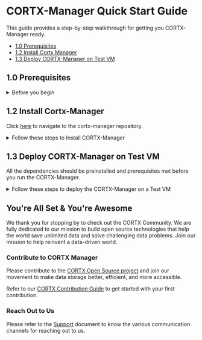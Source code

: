 # CORTX-Manager Quick Start Guide

This guide provides a step-by-step walkthrough for getting you CORTX-Manager ready.

-   [1.0 Prerequisites](##10-Prerequisites)
-   [1.2 Install Cortx Manager](#12-Install-Cortx-Manager)
-   [1.3 Deploy CORTX-Manager on Test VM](#13-Deploy-CORTX-Manager-on-Test-VM)

## 1.0 Prerequisites

<details>
<summary>Before you begin</summary>
<p>
   
   <details>
   <summary>Click to view the process to manually install the full stack.</summary>
   <p>

1.  You'll need to install the following components:

-   [Provisioner](https://github.com/Seagate/cortx-prvsnr/blob/dev/Cortx-ProvisionerQuickstartGuide.md)
-   [S3 Server](https://github.com/Seagate/cortx-s3server/blob/dev/docs/CORTX-S3%20Server%20Quick%20Start%20Guide.md)
-   [Hare](https://github.com/Seagate/cortx-hare)
-   [Monitor](https://github.com/Seagate/cortx-monitor/blob/dev/cortx-monitorQuickstartGuide.md)

2.  Login with super user:
   
   `$ sudo su`

   Or 
    
   `$ sudo -s`

3.  Ensure you've installed the following softwares:

   1.  Install RabbitMQ
      
      ```shell
      $ wget https://www.rabbitmq.com/releases/rabbitmq-server/v3.6.1/rabbitmq-server-3.6.1-1.noarch.rpm
      $ rpm --import https://www.rabbitmq.com/rabbitmq-release-signing-key.asc
      $ yum install rabbitmq-server-3.6.1-1.noarch.rpm
      $ systemctl enable rabbitmq-server
      $ systemctl start rabbitmq-server
      $ rabbitmqctl add_user admin password
      $ rabbitmqctl set_user_tags admin administrator
      $ rabbitmqctl set_permissions -p / admin ".*" ".*" ".*"
      $ rabbitmqctl add_vhost SSPL
      $ rabbitmq-plugins enable rabbitmq_management
      ```
     From your browser, navigate go to: http://<hostname>:15672/ 

     1. Login with your admin password.
     2. Select Virtual host as SSPL.
     
        ![](images/Image%201.jpg)
     3. Navigate to the Admin section.
        
        ![](images/Image%202.jpg)
     4. Click on add user and enter the following details:
        
        > **username:** sspluser 

        > **password:** sspl4ever
        
     5. Added user will be listed in users table. Click on added user.
      
        ![](images/Image%203.jpg)
     6. Set all permissions and select virtual host as SSPL
       
        ![](images/Image%204.jpg)

   2.  Install Elastic Search:
  
     ```shell

     $ yum install -y https://artifacts.elastic.co/downloads/elasticsearch/elasticsearch-7.3.2-x86_64.rpm
     $ vim /etc/elasticsearch/elasticsearch.yml       
     $ systemctl enable elasticsearch
     $ systemctl start elasticsearch
     ```
    
     ![Successful elasticsearch.yml installation](images/Image-5.jpg)

   3.  Install Consul
     ```
     1.  Download consule binary. 
     
     `$ wget https://releases.hashicorp.com/consul/1.8.3/consul_1.8.3_linux_amd64.zip`

     2.  Unzip downloaded zip.
     
      `$ unzip consul_1.8.3_linux_amd64.zip`

     3.  Install unzip if not already installed.
     
      `$ yum install unzip`

      `$ unzip consul_1.8.3_linux_amd64.zip`

     4.  Move binary to /usr/loval/bin folder.
     
      `$ mv consul /usr/local/bin/`

     5.  Check if the PATH contains `/usr/local/bin`. If it doesn’t, add it to the path.
        
      ```shell
        
        $ echo $PATH
        $ export PATH=$PATH:/usr/local/bin
      ```
     6.  Check if consul is installed.
     
      `$ consul`
        
     7.  Run consul in the background.
     
      `$ nohup consul agent --dev &`
     ```

   4.  Install provisioner
    ```
     1.  Go to your home directory.
     2.  Git clone the provisioner repository, and follow the steps below:
     
     ```shell
         $ git clone git@github.com:Seagate/cortx-prvsnr.git
         $ mkdir /opt/seagate/cortx/provisioner
         $ ln -s /<path-to-cortx-prvsnr>/cortx-prvsnr/* /opt/seagate/cortx/provisioner/
     ```
    ```
      </p>
      </details>
      
     <details>
   <summary>Install OVA and these prerequisites to skip manual installation.</summary>
   <p>
      
  Please refer to the documentation to [Import the CORTX Open Virtual Appliance (OVA)](https://github.com/Seagate/cortx/blob/main/doc/Importing_OVA_File.rst).
     
1.  Install GitHub.
   
   Refer to the [CORTX Contribution Guide](https://github.com/Seagate/cortx/blob/main/CONTRIBUTING.md) document to install GitHub and clone cortx-manager and its dependent repos.
   
2.  Install pyutils that is custom-built for CORTX project:
  ```
   1.  Go to your home directory

   2.  Git clone `cortx-py-utils` and follow the steps below:
   
      ```shell

      $ cd /home/727891/githubssh/
      $ git clone --recursive git@github.com:Seagate/cortx-py-utils.git
      $ cd /opt/seagate/
      $ mkdir cortx
      $ cd cortx
      $ ln -s /<path-to-cortx-py-utils>/cortx-py-utils/src/utils
      ```
  ```
3.  Install Python 3

   `$ yum –y install python3`
   
   </p>
   </details>
      
</p>
</details>

## 1.2 Install Cortx-Manager

 Click [here](https://github.com/Seagate/cortx-manager) to navigate to the cortx-manager repository. 
 
 <details>
   <summary>Follow these steps to Install CORTX-Manager</summary>
   <p>
 
1.  Clone cortx-manager using HTTP or SSH:
 
    ```shell
    
    $ git clone https://github.com/Seagate/cortx-manager.git
    $ git clone git@github.com:Seagate/cortx-manager.git
    ```

2.  Once you have obtained the sources, build the cortx-manager by running: 
 
    ```shell
    
    $ cd cortx-cortx-manager
    $ sudo cicd/build.sh
    ```

3.  Run `$ sudo cicd/build.sh -h` to list build options in more detail. - This will build an RPM on a dest directory.
 
   **Examples:**
    ```
     -   To build cortx-manager with integration tests, run: `$ sudo cicd/build.sh -i`
     -   To build cortx-manager with log level debug, run: `$ sudo cicd/build.sh -q true`
    ```
     </p>
     </details>
     
## 1.3 Deploy CORTX-Manager on Test VM

All the dependencies should be preinstalled and prerequisites met before you run the CORTX-Manager. 

<details>
   <summary>Follow these steps to deploy the CORTX-Manager on a Test VM</summary>
   <p>

1.  SSH-Login to VM with GitHub ID and Password.

2.  Remove previously installed CORTX-Manager RPMs, if any:

    For pkg in 
    
    `$ rpm -qa | grep -E "cortx|salt"` 
    
    Run 
    
    `$ yum remove -y $pkg`

3.  Install CORTX-Manager (RPM) using:

   ```shell
   
      $ yum install -i <rpm-created-by-dest-directory>
      
   ```
   
4.  Executing the cortx-manager setup commands should pass: 

   ```shell
   
   $ cortx-manager_setup post_install
   $ cortx-manager_setup config
   $ cortx-manager_setup init
   ```

5.  Enable and Restart cortx-manager using: 
   
   ```shell

   $ systemctl enable cortx_manager
   $ systemctl restart cortx_manager
   ```
   
   </p>
   </details>
     
## You're All Set & You're Awesome

We thank you for stopping by to check out the CORTX Community. We are fully dedicated to our mission to build open source technologies that help the world save unlimited data and solve challenging data problems. Join our mission to help reinvent a data-driven world. 

### Contribute to CORTX Manager

Please contribute to the [CORTX Open Source project](https://github.com/Seagate/cortx/blob/main/doc/SuggestedContributions.md) and join our movement to make data storage better, efficient, and more accessible.

Refer to our [CORTX Contribution Guide](CONTRIBUTING.md) to get started with your first contribution.

### Reach Out to Us

Please refer to the [Support](SUPPORT.md) document to know the various communication channels for reaching out to us.
